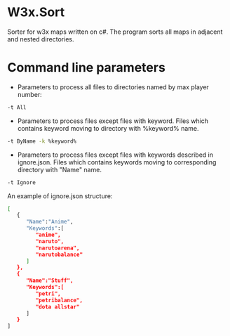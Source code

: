# W3x.Sort
Sorter for w3x maps written on c#. The program sorts all maps in adjacent and nested directories.

# Command line parameters
* Parameters to process all files to directories named by max player number:
```sh
-t All
```
* Parameters to process files except files with keyword. Files which contains keyword moving to directory with %keyword% name.
```sh
-t ByName -k %keyword%
```
* Parameters to process files except files with keywords described in ignore.json. Files which contains keywords moving to corresponding directory with "Name" name.
```sh
-t Ignore
```
An example of ignore.json structure:
```sh
[
   {
      "Name":"Anime",
      "Keywords":[
         "anime",
         "naruto",
         "narutoarena",
         "narutobalance"
      ]
   },
   {
      "Name":"Stuff",
      "Keywords":[
         "petri",
         "petribalance",
         "dota allstar"
      ]
   }
]
```
